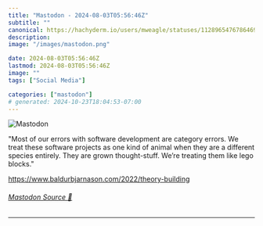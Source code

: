 ```yaml
---
title: "Mastodon - 2024-08-03T05:56:46Z"
subtitle: ""
canonical: https://hachyderm.io/users/mweagle/statuses/112896547678646959
description:
image: "/images/mastodon.png"

date: 2024-08-03T05:56:46Z
lastmod: 2024-08-03T05:56:46Z
image: ""
tags: ["Social Media"]

categories: ["mastodon"]
# generated: 2024-10-23T18:04:53-07:00
---
```

![Mastodon](/images/mastodon.png)

<p>&quot;Most of our errors with software development are category errors. We treat these software projects as one kind of animal when they are a different species entirely. They are grown thought-stuff. We’re treating them like lego blocks.&quot;</p><p><a href="https://www.baldurbjarnason.com/2022/theory-building" target="_blank" rel="nofollow noopener noreferrer" translate="no"><span class="invisible">https://www.</span><span class="ellipsis">baldurbjarnason.com/2022/theor</span><span class="invisible">y-building</span></a></p>


###### [Mastodon Source 🐘](https://hachyderm.io/@mweagle/112896547678646959)

___
